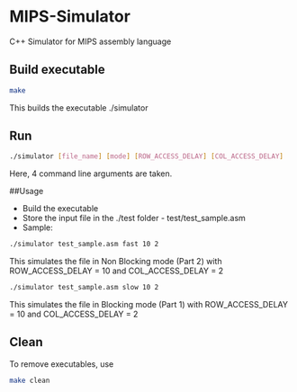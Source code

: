 # MIPS-Simulator
C++ Simulator for MIPS assembly language

## Build executable
```bash
make
```
This builds the executable ./simulator

## Run
```bash
./simulator [file_name] [mode] [ROW_ACCESS_DELAY] [COL_ACCESS_DELAY]
```
Here, 4 command line arguments are taken.

##Usage
* Build the executable
* Store the input file in the ./test folder - test/test_sample.asm
* Sample:
```bash
./simulator test_sample.asm fast 10 2
```
This simulates the file in Non Blocking mode (Part 2) with ROW_ACCESS_DELAY = 10 and COL_ACCESS_DELAY = 2
```bash
./simulator test_sample.asm slow 10 2
```
This simulates the file in Blocking mode (Part 1) with ROW_ACCESS_DELAY = 10 and COL_ACCESS_DELAY = 2

## Clean
To remove executables, use
```bash
make clean
```